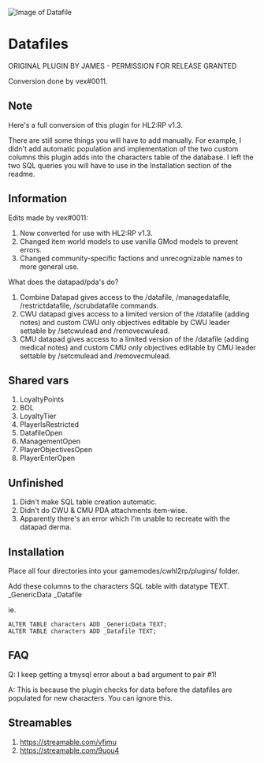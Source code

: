 ![Image of Datafile](https://i.imgur.com/2DnlQyU.png)
# Datafiles
ORIGINAL PLUGIN BY JAMES - PERMISSION FOR RELEASE GRANTED

Conversion done by vex#0011.

## Note

Here's a full conversion of this plugin for HL2:RP v1.3.

There are still some things you will have to add manually. For example, I didn't add automatic population and implementation of the two custom columns this plugin adds into the characters table of the database. I left the two SQL queries you will have to use in the Installation section of the readme.

## Information

Edits made by vex#0011:
1. Now converted for use with HL2:RP v1.3.
2. Changed item world models to use vanilla GMod models to prevent errors.
3. Changed community-specific factions and unrecognizable names to more general use.

What does the datapad/pda's do?
1. Combine Datapad gives access to the /datafile, /managedatafile, /restrictdatafile, /scrubdatafile commands.
2. CWU datapad gives access to a limited version of the /datafile (adding notes) and custom CWU only objectives editable by CWU leader settable by /setcwulead and /removecwulead.
3. CMU datapad gives access to a limited version of the /datafile (adding medical notes) and custom CMU only objectives editable by CMU leader settable by /setcmulead and /removecmulead.

## Shared vars

1. LoyaltyPoints
2. BOL
3. LoyaltyTier
4. PlayerIsRestricted
5. DatafileOpen
6. ManagementOpen
7. PlayerObjectivesOpen
8. PlayerEnterOpen

## Unfinished

1. Didn't make SQL table creation automatic.
2. Didn't do CWU & CMU PDA attachments item-wise.
3. Apparently there's an error which I'm unable to recreate with the datapad derma.

## Installation

Place all four directories into your gamemodes/cwhl2rp/plugins/ folder.

Add these columns to the characters SQL table with datatype TEXT.
_GenericData
_Datafile

ie.
```
ALTER TABLE characters ADD _GenericData TEXT;
ALTER TABLE characters ADD _Datafile TEXT;

```

## FAQ

Q: I keep getting a tmysql error about a bad argument to pair #1!

A: This is because the plugin checks for data before the datafiles are populated for new characters. You can ignore this.

## Streamables 

1. https://streamable.com/vfjmu
2. https://streamable.com/9uou4
